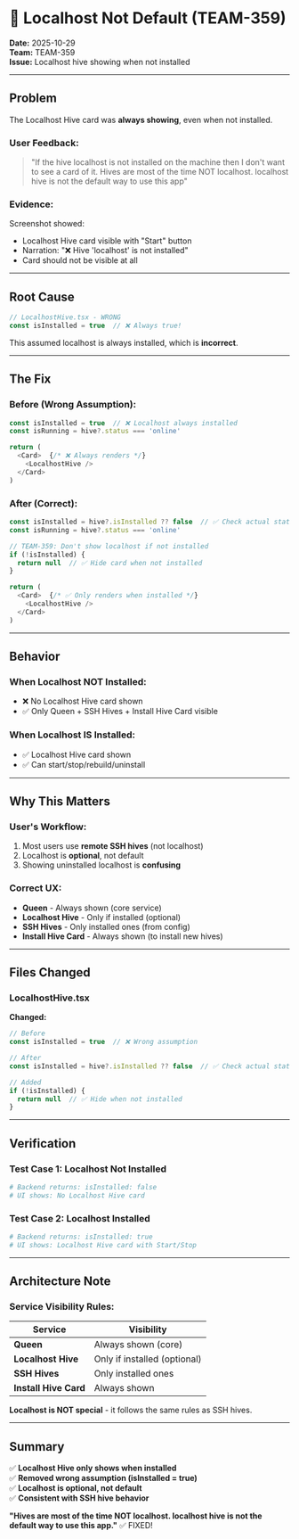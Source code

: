 # 🎯 Localhost Not Default (TEAM-359)

**Date:** 2025-10-29  
**Team:** TEAM-359  
**Issue:** Localhost hive showing when not installed

---

## **Problem**

The Localhost Hive card was **always showing**, even when not installed.

### **User Feedback:**
> "If the hive localhost is not installed on the machine then I don't want to see a card of it. Hives are most of the time NOT localhost. localhost hive is not the default way to use this app"

### **Evidence:**
Screenshot showed:
- Localhost Hive card visible with "Start" button
- Narration: "❌ Hive 'localhost' is not installed"
- Card should not be visible at all

---

## **Root Cause**

```typescript
// LocalhostHive.tsx - WRONG
const isInstalled = true  // ❌ Always true!
```

This assumed localhost is always installed, which is **incorrect**.

---

## **The Fix**

### **Before (Wrong Assumption):**
```typescript
const isInstalled = true  // ❌ Localhost always installed
const isRunning = hive?.status === 'online'

return (
  <Card>  {/* ❌ Always renders */}
    <LocalhostHive />
  </Card>
)
```

### **After (Correct):**
```typescript
const isInstalled = hive?.isInstalled ?? false  // ✅ Check actual status
const isRunning = hive?.status === 'online'

// TEAM-359: Don't show localhost if not installed
if (!isInstalled) {
  return null  // ✅ Hide card when not installed
}

return (
  <Card>  {/* ✅ Only renders when installed */}
    <LocalhostHive />
  </Card>
)
```

---

## **Behavior**

### **When Localhost NOT Installed:**
- ❌ No Localhost Hive card shown
- ✅ Only Queen + SSH Hives + Install Hive Card visible

### **When Localhost IS Installed:**
- ✅ Localhost Hive card shown
- ✅ Can start/stop/rebuild/uninstall

---

## **Why This Matters**

### **User's Workflow:**
1. Most users use **remote SSH hives** (not localhost)
2. Localhost is **optional**, not default
3. Showing uninstalled localhost is **confusing**

### **Correct UX:**
- **Queen** - Always shown (core service)
- **Localhost Hive** - Only if installed (optional)
- **SSH Hives** - Only installed ones (from config)
- **Install Hive Card** - Always shown (to install new hives)

---

## **Files Changed**

### **LocalhostHive.tsx**

**Changed:**
```typescript
// Before
const isInstalled = true  // ❌ Wrong assumption

// After  
const isInstalled = hive?.isInstalled ?? false  // ✅ Check actual status

// Added
if (!isInstalled) {
  return null  // ✅ Hide when not installed
}
```

---

## **Verification**

### **Test Case 1: Localhost Not Installed**
```bash
# Backend returns: isInstalled: false
# UI shows: No Localhost Hive card
```

### **Test Case 2: Localhost Installed**
```bash
# Backend returns: isInstalled: true
# UI shows: Localhost Hive card with Start/Stop
```

---

## **Architecture Note**

### **Service Visibility Rules:**

| Service | Visibility |
|---------|-----------|
| **Queen** | Always shown (core) |
| **Localhost Hive** | Only if installed (optional) |
| **SSH Hives** | Only installed ones |
| **Install Hive Card** | Always shown |

**Localhost is NOT special** - it follows the same rules as SSH hives.

---

## **Summary**

✅ **Localhost Hive only shows when installed**  
✅ **Removed wrong assumption (isInstalled = true)**  
✅ **Localhost is optional, not default**  
✅ **Consistent with SSH hive behavior**  

**"Hives are most of the time NOT localhost. localhost hive is not the default way to use this app."** ✅ FIXED!
